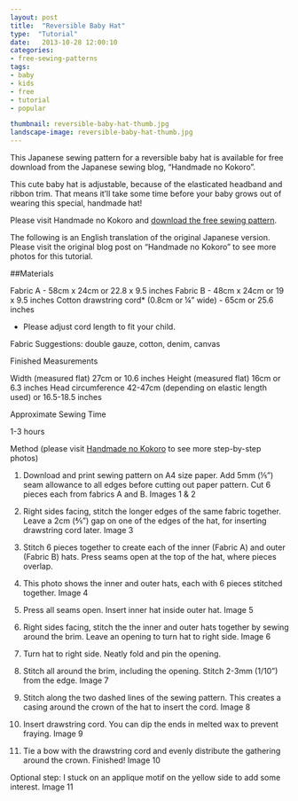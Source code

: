 ```yaml
---
layout: post
title:  "Reversible Baby Hat"
type:  "Tutorial"
date:   2013-10-28 12:00:10
categories:
- free-sewing-patterns
tags:
- baby
- kids
- free
- tutorial
- popular

thumbnail: reversible-baby-hat-thumb.jpg
landscape-image: reversible-baby-hat-thumb.jpg
---
```


This Japanese sewing pattern for a reversible baby hat is available for free download from the Japanese sewing blog,
“Handmade no Kokoro”.

This cute baby hat is adjustable, because of the elasticated headband and ribbon trim. That means it’ll take some time
before your baby grows out of wearing this special, handmade hat!

Please visit Handmade no Kokoro and [download the free sewing pattern](http://handmadenokokoro.web.fc2.com/katagami/pdf/017_tulip_hat.pdf).

The following is an English translation of the original Japanese version. Please visit the original blog post on
“Handmade no Kokoro” to see more photos for this tutorial.

##Materials

Fabric A - 58cm x 24cm or 22.8 x 9.5 inches
Fabric B - 48cm x 24cm or 19 x 9.5 inches
Cotton drawstring cord* (0.8cm or ¼” wide) - 65cm or 25.6 inches
* Please adjust cord length to fit your child.

Fabric Suggestions: double gauze, cotton, denim, canvas

Finished Measurements

Width (measured flat) 27cm or 10.6 inches
Height (measured flat) 16cm or 6.3 inches
Head circumference 42-47cm (depending on elastic length used) or 16.5-18.5 inches

Approximate Sewing Time

1-3 hours

Method (please visit [Handmade no Kokoro](http://handmadenokokoro.web.fc2.com/katagami/017.html) to see more step-by-step photos)

1. Download and print sewing pattern on A4 size paper. Add 5mm (⅕”) seam allowance to all edges before cutting out paper
pattern. Cut 6 pieces each from fabrics A and B.
Images 1 & 2

2. Right sides facing, stitch the longer edges of the same fabric together. Leave a 2cm (⅘”) gap on one of the edges of
the hat, for inserting drawstring cord later.
Image 3

4. Stitch 6 pieces together to create each of the inner (Fabric A) and outer (Fabric B) hats. Press seams open at the
top of the hat, where pieces overlap.

5. This photo shows the inner and outer hats, each with 6 pieces stitched together.
Image 4

6. Press all seams open. Insert inner hat inside outer hat.
Image 5

7. Right sides facing, stitch the the inner and outer hats together by sewing around the brim. Leave an opening to turn
hat to right side.
Image 6

8. Turn hat to right side. Neatly fold and pin the opening.

9. Stitch all around the brim, including the opening. Stitch 2-3mm (1/10”) from the edge.
Image 7

10. Stitch along the two dashed lines of the sewing pattern. This creates a casing around the crown of the hat to insert
the cord.
Image 8

11. Insert drawstring cord. You can dip the ends in melted wax to prevent fraying.
Image 9

12. Tie a bow with the drawstring cord and evenly distribute the gathering around the crown. Finished!
Image 10

Optional step: I stuck on an applique motif on the yellow side to add some interest.
Image 11
